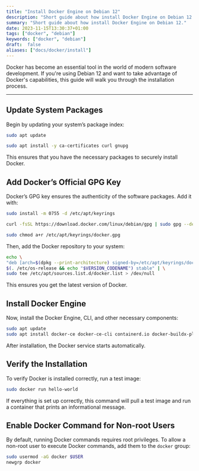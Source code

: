 ```yaml
---
title: "Install Docker Engine on Debian 12"
description: "Short guide about how install Docker Engine on Debian 12."
summary: "Short guide about how install Docker Engine on Debian 12."
date: 2023-11-15T13:30:37+01:00
tags: ["docker", "debian"]
keywords: ["docker", "debian"]
draft:  false
aliases: ["docs/docker/install"]
---
```


Docker has become an essential tool in the world of modern software development. If you're using Debian 12 and want to take advantage of Docker's capabilities, this guide will walk you through the installation process.

---

## Update System Packages

Begin by updating your system’s package index:

```bash
sudo apt update
```
```bash
sudo apt install -y ca-certificates curl gnupg
```

This ensures that you have the necessary packages to securely install Docker.

## Add Docker’s Official GPG Key

Docker’s GPG key ensures the authenticity of the software packages. Add it with:

```bash
sudo install -m 0755 -d /etc/apt/keyrings
```

```bash
curl -fsSL https://download.docker.com/linux/debian/gpg | sudo gpg --dearmor -o /etc/apt/keyrings/docker.gpg
```
```bash
sudo chmod a+r /etc/apt/keyrings/docker.gpg
```

Then, add the Docker repository to your system:

```bash
echo \
"deb [arch=$(dpkg --print-architecture) signed-by=/etc/apt/keyrings/docker.gpg] https://download.docker.com/linux/debian \
$(. /etc/os-release && echo "$VERSION_CODENAME") stable" | \
sudo tee /etc/apt/sources.list.d/docker.list > /dev/null
```

This ensures you get the latest version of Docker.

## Install Docker Engine

Now, install the Docker Engine, CLI, and other necessary components:

```bash
sudo apt update
sudo apt install docker-ce docker-ce-cli containerd.io docker-buildx-plugin docker-compose-plugin -y
```

After installation, the Docker service starts automatically.

## Verify the Installation

To verify Docker is installed correctly, run a test image:

```bash
sudo docker run hello-world
```

If everything is set up correctly, this command will pull a test image and run a container that prints an informational message.

## Enable Docker Command for Non-root Users

By default, running Docker commands requires root privileges. To allow a non-root user to execute Docker commands, add them to the `docker` group:

```bash
sudo usermod -aG docker $USER
newgrp docker
```
